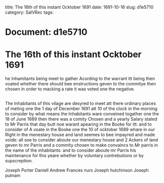 title: The 16th of this instant Ocktober 1691
date: 1691-10-16
slug: d1e5710
category: SalVRec
tags: 




# Document: d1e5710


# The 16th of this instant Ocktober 1691

he Inhamitants being meet to gather Acording to the warrant itt being then voated whether there should bee enstructions geven to the commitye then chosen in order to macking a rate it was voted one the negative.

## 

The Inhabitants of this vilage are desyred to meet att there ordinary places of meting one the 1 day of December 1691 att 10 of the clock in the morning to consider by what means the Inhabitants ware conveined togather one the 18 of June 1689 then there was a comity Chosen and a yearly Salary stated to Mr Parris that day butt noe warant apearing in the Booke for itt: and to consider of A voate in the Booke one the 10 of ocktober 1689 whare in our Right in the menestary house and land seemes to bee impayred and made voide: all soe to consider aboute our menestary house and 2 Ackers of land geven to mr Parris and a commity chosen to make convaincs to Mr parris in the name of the inhabitants: and to consider aboute mr Parris his maintenance for this yeare whether by voluntary contrebutions or by supscreption.

Joseph Porter Daniell Andrew Frances nurs Joseph hutchinson Joseph putnam
